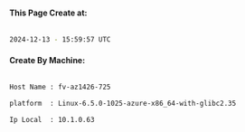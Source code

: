 
   
#### This Page Create at:

```bash

2024-12-13 - 15:59:57 UTC

```

#### Create By Machine:

```bash

Host Name : fv-az1426-725

platform  : Linux-6.5.0-1025-azure-x86_64-with-glibc2.35

Ip Local  : 10.1.0.63

```

